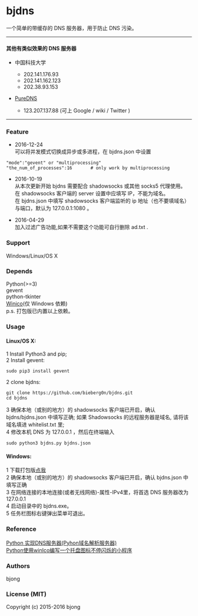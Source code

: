 # bjdns

一个简单的带缓存的 DNS 服务器，用于防止 DNS 污染。  

---

#### 其他有类似效果的 DNS 服务器
* 中国科技大学
	* 202.141.176.93
	* 202.141.162.123
	* 202.38.93.153

* [PureDNS](http://puredns.cn)
	* 123.207.137.88 (可上 Google / wiki / Twitter )

---

### Feature
* 2016-12-24  
可以将并发模式切换成异步或多进程，在 bjdns.json 中设置
```
"mode":"gevent" or "multiprocessing"
"the_num_of_processes":16		# only work by multiprocessing
```


* 2016-10-19  
从本次更新开始 bjdns 需要配合 shadowsocks 或其他 socks5 代理使用。  
在 shadowsocks 客户端的 server 设置中应填写 IP，不能为域名。  
在 bjdns.json 中填写 shadowsocks 客户端监听的 ip 地址（也不要填域名）与端口，默认为 127.0.0.1:1080 。

* 2016-04-29  
加入过滤广告功能,如果不需要这个功能可自行删除 ad.txt .  

### Support
Windows/Linux/OS X

### Depends
Python(>=3)  
gevent  
python-tkinter  
[Winico](https://github.com/lijiejie/python-flash-trayicons/tree/master/winico0.6)(仅 Windows 依赖)  
p.s. 打包版已内置以上依赖。

### Usage  
#### Linux/OS X:  
1 Install Python3 and pip;  
2 Install gevent:
```
sudo pip3 install gevent
```

2 clone bjdns:
```
git clone https://github.com/bieberg0n/bjdns.git  
cd bjdns  

```

3 确保本地（或别的地方）的 shadowsocks 客户端已开启，确认 bjdns/bjdns.json 中填写正确; 如果 Shadowsocks 的远程服务器是域名, 请将该域名填进 whitelist.txt 里;  
4 修改本机 DNS 为 127.0.0.1 ，然后在终端输入  
```
sudo python3 bjdns.py bjdns.json  

```

#### Windows:  
1 下载打包版[点我](https://github.com/bieberg0n/bjdns/releases)  
2 确保本地（或别的地方）的 shadowsocks 客户端已开启，确认 bjdns.json 中填写正确  
3 在网络连接的本地连接(或者无线网络)-属性-IPv4里，将首选 DNS 服务器改为 127.0.0.1  
4 启动目录中的 bjdns.exe。  
5 任务栏图标右键弹出菜单可退出。  

### Reference  
[Python 实现DNS服务器(Pyhon域名解析服务器)](http://blog.csdn.net/trbbadboy/article/details/8093256)  
[Python使用winIco编写一个托盘图标不停闪烁的小程序](http://www.lijiejie.com/python-winico-flash-trayicon/)

### Authors  
bjong

### License (MIT)  
Copyright (c) 2015-2016 bjong
